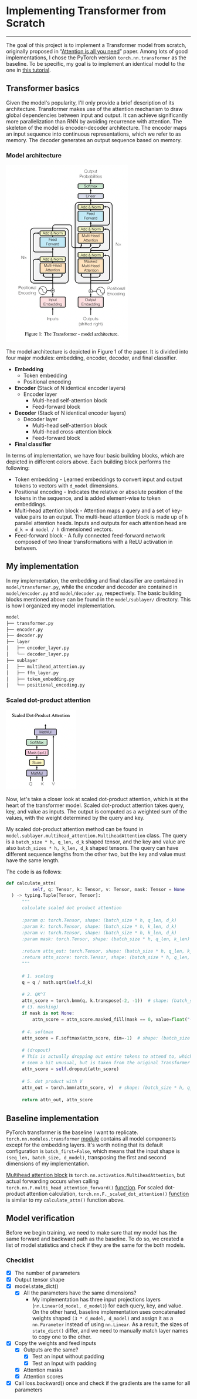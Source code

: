 # Implementing Transformer from Scratch

---

The goal of this project is to implement a Transformer model from scratch, originally proposed in “[Attention is all you need](https://arxiv.org/pdf/1706.03762.pdf)” paper. Among lots of good implementations, I chose the PyTorch version `torch.nn.transformer` as the baseline. To be specific, my goal is to implement an identical model to the one in [this tutorial](https://pytorch.org/tutorials/beginner/translation_transformer.html). 

## Transformer basics

Given the model's popularity, I'll only provide a brief description of its architecture. Transformer makes use of the attention mechanism to draw global dependencies between input and output. It can achieve significantly more parallelization than RNN by avoiding recurrence with attention. The skeleton of the model is encoder-decoder architecture. The encoder maps an input sequence into continuous representations, which we refer to as memory. The decoder generates an output sequence based on memory.

### Model architecture

![architecture.png](./assets/architecture.png)

The model architecture is depicted in Figure 1 of the paper. It is divided into four major modules: embedding, encoder, decoder, and final classifier. 

- **Embedding**
    - Token embedding
    - Positional encoding
- **Encoder** (Stack of N identical encoder layers)
    - Encoder layer
        - Multi-head self-attention block
        - Feed-forward block
- **Decoder** (Stack of N identical encoder layers)
    - Decoder layer
        - Multi-head self-attention block
        - Multi-head cross-attention block
        - Feed-forward block
- **Final classifier**

In terms of implementation, we have four basic building blocks, which are depicted in different colors above. Each building block performs the following:

- Token embedding - Learned embeddings to convert input and output tokens to vectors with `d_model` dimensions.
- Positional encoding - Indicates the relative or absolute position of the tokens in the sequence, and is added element-wise to token embeddings.
- Multi-head attention block - Attention maps a query and a set of key-value pairs to an output. The multi-head attention block is made up of `h` parallel attention heads. Inputs and outputs for each attention head are `d_k = d model / h` dimensioned vectors.
- Feed-forward block - A fully connected feed-forward network composed of two linear transformations with a ReLU activation in between.

## My implementation

In my implementation, the embedding and final classifier are contained in `model/transformer.py`, while the encoder and decoder are contained in `model/encoder.py` and `model/decoder.py`, respectively. The basic building blocks mentioned above can be found in the `model/sublayer/` directory. This is how I organized my model implementation.

```bash
model
├── transformer.py
├── encoder.py
├── decoder.py
├── layer
│   ├── encoder_layer.py
│   └── decoder_layer.py
├── sublayer
│   ├── multihead_attention.py
│   ├── ffn_layer.py
│   ├── token_embedding.py
│   └── positional_encoding.py
```

### Scaled dot-product attention

![scaled_attention.png](./assets/scaled_attention.png)

Now, let's take a closer look at scaled dot-product attention, which is at the heart of the transformer model. Scaled dot-product attention takes query, key, and value as inputs. The output is computed as a weighted sum of the values, with the weight determined by the query and key.

My scaled dot-product attention method can be found in `model.sublayer.multihead_attention.MultiheadAttention` class. The query is a `batch_size * h, q_len, d_k` shaped tensor, and the key and value are also `batch_sizes * h, k_len, d_k` shaped tensors. The query can have different sequence lengths from the other two, but the key and value must have the same length. 

The code is as follows:

```python
def calculate_attn(
          self, q: Tensor, k: Tensor, v: Tensor, mask: Tensor = None
  ) -> typing.Tuple[Tensor, Tensor]:
      """
      calculate scaled dot product attention

      :param q: torch.Tensor, shape: (batch_size * h, q_len, d_k)
      :param k: torch.Tensor, shape: (batch_size * h, k_len, d_k)
      :param v: torch.Tensor, shape: (batch_size * h, k_len, d_k)
      :param mask: torch.Tensor, shape: (batch_size * h, q_len, k_len)

      :return attn_out: torch.Tensor, shape: (batch_size * h, q_len, k_len)
      :return attn_score: torch.Tensor, shape: (batch_size * h, q_len, q_len)
      """

      # 1. scaling
      q = q / math.sqrt(self.d_k)

      # 2. QK^T
      attn_score = torch.bmm(q, k.transpose(-2, -1))  # shape: (batch_size * h, q_len, k_len)
      # (3. masking)
      if mask is not None:
          attn_score = attn_score.masked_fill(mask == 0, value=float("-inf"))

      # 4. softmax
      attn_score = F.softmax(attn_score, dim=-1)  # shape: (batch_size * h, q_len, k_len)

      # (dropout)
      # This is actually dropping out entire tokens to attend to, which might
      # seem a bit unusual, but is taken from the original Transformer paper.
      attn_score = self.dropout(attn_score)

      # 5. dot product with V
      attn_out = torch.bmm(attn_score, v)  # shape: (batch_size * h, q_len, d_k)

      return attn_out, attn_score
```

## Baseline implementation

PyTorch transformer is the baseline I want to replicate. `torch.nn.modules.transformer` [module](https://pytorch.org/docs/stable/_modules/torch/nn/modules/transformer.html#Transformer) contains all model components except for the embedding layers. It's worth noting that its default configuration is `batch_first=False`, which means that the input shape is `(seq_len, batch_size, d_model)`, transposing the first and second dimensions of my implementation.

[Multihead attention block](https://pytorch.org/docs/stable/_modules/torch/nn/modules/activation.html#MultiheadAttention) is `torch.nn.activation.MultiheadAttention`, but actual forwarding occurs when calling `torch.nn.F.multi_head_attention_forward()` [function](https://github.com/pytorch/pytorch/blob/86c817cfa0cf9b87a4001a3ead3fc21b1a7b6c5a/torch/nn/functional.py#L5059). For scaled dot-product attention calculation, `torch.nn.F._scaled_dot_attention()` [function](https://github.com/pytorch/pytorch/blob/86c817cfa0cf9b87a4001a3ead3fc21b1a7b6c5a/torch/nn/functional.py#L4966) is similar to my `calculate_attn()` function above.

## M**odel verification**

Before we begin training, we need to make sure that my model has the same forward and backward path as the baseline. To do so, we created a list of model statistics and check if they are the same for the both models.

### **Checklist**

- [x]  The number of parameters
- [x]  Output tensor shape
- [x]  model.state_dict()
    - [x]  All the parameters have the same dimensions?
        - My implementation has three input projections layers (`nn.Linear(d_model, d_model)`) for each query, key, and value. On the other hand, baseline implementation uses concatenated weights shaped `(3 * d_model, d_model)` and assign it as a `nn.Parameter` instead of using `nn.Linear`. As a result, the sizes of `state_dict()` differ, and we need to manually match layer names to copy one to the other.
- [x]  Copy the weights and feed inputs
    - [x]  Outputs are the same?
        - [x]  Test an input without padding
        - [x]  Test an Input with padding
    - [x]  Attention masks
    - [x]  Attention scores
- [x]  Call loss.backward() once and check if the gradients are the same for all parameters